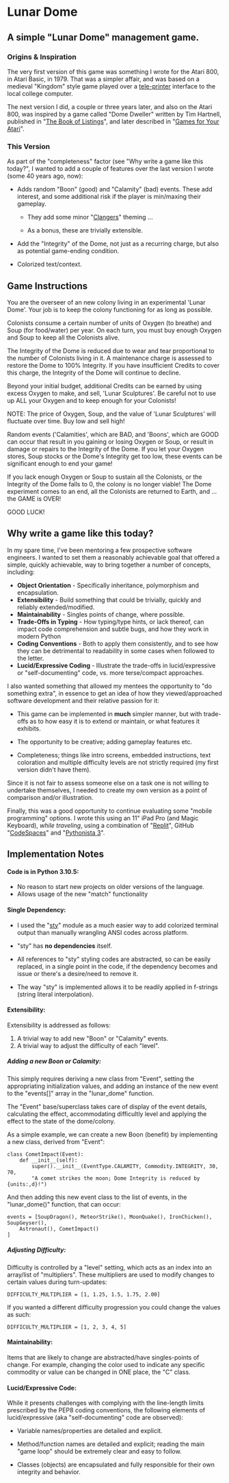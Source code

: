 # Lunar Dome 
## A simple "Lunar Dome" management game.

### Origins & Inspiration
The very first version of this game was something I wrote for the Atari 800, in Atari Basic, in 1979.  That was a simpler affair, and was based on a medieval "Kingdom" style game played over a [tele-printer](https://en.wikipedia.org/wiki/Teleprinter) interface to the local college computer.

The next version I did, a couple or three years later, and also on the Atari 800, was inspired by a game called "Dome Dweller" written by Tim Hartnell, published in "[The Book of Listings](http://bbcmicro.co.uk/game.php?id=3169)", and later described in "[Games for Your Atari](https://atariage.com/forums/topic/292136-games-for-your-atari-book/)".

### This Version
As part of the "completeness" factor (see "Why write a game like this today?", I wanted to add a couple of features over the last version I wrote (some 40 years ago, now):

* Adds random "Boon" (good) and "Calamity" (bad) events.  These add interest, and some additional risk if the player is min/maxing their gameplay.

	* They add some minor "[Clangers](https://en.wikipedia.org/wiki/Clangers)" theming ...
	
	* As a bonus, these are trivially extensible.	

* Add the "Integrity" of the Dome, not just as a recurring charge, but also as potential game-ending condition.

* Colorized text/context.

## Game Instructions

You are the overseer of an new colony living in an experimental 'Lunar Dome'.
Your job is to keep the colony functioning for as long as possible.

Colonists consume a certain number of units of Oxygen (to breathe) and Soup (for food/water) per year. On each turn, you must buy enough Oxygen and Soup to keep all the Colonists alive.

The Integrity of the Dome is reduced due to wear and tear proportional to the number of Colonists living in it. A maintenance charge is assessed to restore the Dome to 100% Integrity. If you have insufficient Credits to cover this charge, the Integrity of the Dome will continue to decline.

Beyond your initial budget, additional Credits can be earned by using excess Oxygen to make, and sell, 'Lunar Sculptures'. Be careful not to use up ALL your Oxygen and to keep enough for your Colonists!

NOTE: The price of Oxygen, Soup, and the value of 'Lunar Sculptures' will fluctuate over time. Buy low and sell high!

Random events ('Calamities', which are BAD, and 'Boons', which are GOOD can occur that result in you gaining or losing Oxygen or Soup, or result in damage or repairs to the Integrity of the Dome. If you let your Oxygen stores, Soup stocks or the Dome's Integrity get too low, these events can be significant
enough to end your game!

If you lack enough Oxygen or Soup to sustain all the Colonists, or the Integrity of the Dome falls to 0, the colony is no longer viable! The Dome experiment comes to an end, all the Colonists are returned to Earth, and ... the GAME is OVER!

GOOD LUCK!

## Why write a game like this today?
In my spare time, I've been mentoring a few prospective software engineers.  I wanted to set them a reasonably achievable goal that offered a simple, quickly achievable, way to bring together a number of concepts, including:

* **Object Orientation** - Specifically inheritance, polymorphism and encapsulation.
* **Extensibility** - Build something that could be trivially, quickly and reliably extended/modified.
* **Maintainability** - Singles points of change, where possible.
* **Trade-Offs in Typing** - How typing/type hints, or lack thereof, can impact code comprehension and subtle bugs, and how they work in modern Python
* **Coding Conventions** - Both to apply them consistently, and to see how they can be detrimental to readability in some cases when followed to the letter.
* **Lucid/Expressive Coding** - Illustrate the trade-offs in lucid/expressive or "self-documenting" code, vs. more terse/compact approaches.

I also wanted something that allowed my mentees the opportunity to "do something extra", in essence to get an idea of how they viewed/approached software development and their relative passion for it:

* This game can be implemented in **much** simpler manner, but with trade-offs as to how easy it is to extend or maintain, or what features it exhibits.

* The opportunity to be creative; adding gameplay features etc.

* Completeness; things like intro screens, embedded instructions, text coloration and multiple difficulty levels are not strictly required (my first version didn't have them).

Since it is not fair to assess someone else on a task one is not willing to undertake themselves, I needed to create my own version as a point of comparison and/or illustration.

Finally, this was a good opportunity to continue evaluating some "mobile programming" options.  I wrote this using an 11" iPad Pro (and Magic Keyboard), *while traveling*, using a combination of "[Replit](https://replit.com)", GitHub "[CodeSpaces](https://github.com/features/codespaces)" and "[Pythonista 3](https://apps.apple.com/us/app/pythonista-3/id1085978097)".

## Implementation Notes
#### Code is in Python 3.10.5:
* No reason to start new projects on older versions of the language.
* Allows usage of the new "match" functionality

#### Single Dependency:

* I used the "[sty](https://pypi.org/project/sty/)" module as a much easier way to add colorized terminal output than manually wrangling ANSI codes across platform.

* "sty" has **no dependencies** itself.

* All references to "sty" styling codes are abstracted, so can be easily replaced, in a single point in the code, if the dependency becomes and issue or there's a desire/need to remove it.

* The way "sty" is implemented allows it to be readily applied in f-strings (string literal interpolation).

#### Extensibility:

Extensibility is addressed as follows:

1. A trivial way to add new "Boon" or "Calamity" events.
2. A trivial way to adjust the difficulty of each "level".

##### Adding a new Boon or Calamity:

This simply requires deriving a new class from "Event", setting the appropriating initialization values, and adding an instance of the new event to the "events[]" array in the "lunar_dome" function.

The "Event" base/superclass takes care of display of the event details, calculating the effect, accommodating difficultly level and applying the effect to the state of the dome/colony.

As a simple example, we can create a new Boon (benefit) by implementing a new class, derived from "Event":

    class CometImpact(Event):
	    def __init__(self):
		    super().__init__(EventType.CALAMITY, Commodity.INTEGRITY, 30, 70,
		    "A comet strikes the moon; Dome Integrity is reduced by {units:,d}!")
		    
And then adding this new event class to the list of events, in the "lunar_dome()" function, that can occur:

    events = [SoupDragon(), MeteorStrike(), MoonQuake(), IronChicken(), SoupGeyser(),    
	    Astronaut(), CometImpact()    
    ]

##### Adjusting Difficulty:

Difficulty is controlled by a "level" setting, which acts as an index into an array/list of "multipliers".  These multipliers are used to modify changes to certain values during turn-updates:

    DIFFICULTY_MULTIPLIER = [1, 1.25, 1.5, 1.75, 2.00]

If you wanted a different difficulty progression you could change the values as such:

    DIFFICULTY_MULTIPLIER = [1, 2, 3, 4, 5]

#### Maintainability:

Items that are likely to change are abstracted/have singles-points of change.  For example, changing the color used to indicate any specific commodity or value can be changed in ONE place, the "C" class.

#### Lucid/Expressive Code:

While it presents challenges with complying with the line-length limits prescribed by the PEP8 coding conventions, the following elements of lucid/expressive (aka "self-documenting" code are observed):

* Variable names/properties are detailed and explicit.

* Method/function names  are detailed and explicit; reading the main "game loop" should be extremely clear and easy to follow.

* Classes (objects) are encapsulated and fully responsible for their own integrity and behavior.

